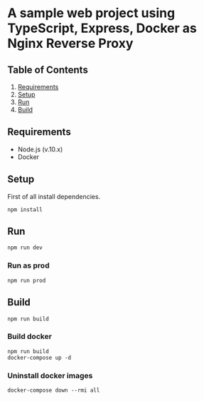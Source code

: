 # A sample web project using TypeScript, Express, Docker as Nginx Reverse Proxy

## Table of Contents

1. [Requirements](#requirements)
2. [Setup](#setup)
3. [Run](#run)
5. [Build](#build)

## Requirements

 - Node.js (v.10.x)
 - Docker

## Setup

First of all install dependencies.

```
npm install
```

## Run

```
npm run dev
```

### Run as prod

```
npm run prod
```

## Build

```
npm run build
```

### Build docker

```
npm run build
docker-compose up -d
```


### Uninstall docker images

```
docker-compose down --rmi all
```

